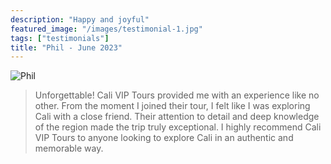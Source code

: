 ```yaml
---
description: "Happy and joyful"
featured_image: "/images/testimonial-1.jpg"
tags: ["testimonials"]
title: "Phil - June 2023"
---
```


![Phil ](/images/testimonial_1.jpg)

> Unforgettable! Cali VIP Tours provided me with an experience like no other. From the moment I joined their tour, I felt like I was exploring Cali with a close friend. Their attention to detail and deep knowledge of the region made the trip truly exceptional. I highly recommend Cali VIP Tours to anyone looking to explore Cali in an authentic and memorable way.
